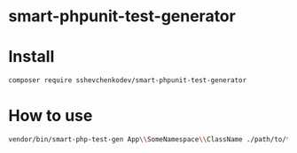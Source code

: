 # smart-phpunit-test-generator

# Install
``` bash
composer require sshevchenkodev/smart-phpunit-test-generator
```

# How to use
```bash
vendor/bin/smart-php-test-gen App\\SomeNamespace\\ClassName ./path/to/test/dir 
```
